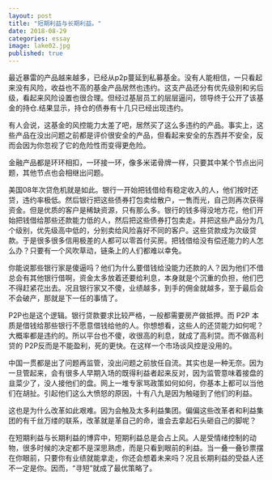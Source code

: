 ```yaml
---
layout: post
title: "短期利益与长期利益。"
date: 2018-08-29
categories: essay
image: lake02.jpg
published: true
---
```


最近暴雷的产品越来越多，已经从p2p蔓延到私募基金。没有人能相信，一只看起来没有风险，收益也不高的基金产品居然也违约。这支产品还分有优先级别和劣后级，看起来风险设置也很合理。但经过基层员工的层层逼问，领导终于公开了该基金的持仓.结果显示，持仓的债券有十几只已经出现违约。

有人会说，这基金的风控能力太差了吧，居然买了这么多违约的产品。事实上，这些产品在没出问题之前都是评价很安全的产品，但看起来安全的东西并不安全，反而会因为你忽视了它的危险性而变得更危险。

金融产品都是环环相扣，一环接一环，像多米诺骨牌一样，只要其中某个节点出问题，其他节点也会相继出问题。

美国08年次贷危机就是如此。银行一开始把钱借给有稳定收入的人，他们按时还贷，违约率极低。然后银行把这些债券打包卖给散户，一售而光，自己则再次获得资金。但是优质的客户是稀缺资源，只有那么多。银行的钱多得没地方花，他们开始把钱借给那些还款能力低的人，然后把这些债券打包卖走。并把这些产品分为几个级别，优先级高中低的，分别卖给风险喜好不同的客户。这些贷款成为次级贷款。于是很多很多信用极差的人都可以零首付买房。把钱借给没有偿还能力的人怎么办？只要有一个风吹草动，链条上的人们都难以幸免。

你能说那些银行家是傻逼吗？他们为什么要借钱给没能力还款的人？因为他们不借总会有其他银行借啊，资金太多放着还要给利息，本身就是个沉重的负担，他们巴不得赶紧花出去。况且银行家又不傻，业绩越多，到手的佣金就越多，至于最后会不会破产，那就是下一任的事情了。

P2P也是这个逻辑。银行贷款要求比较严格，一般都需要房产做抵押。而 P2P 本质是借钱给那些银行不愿意借钱给他的人。你想想看，这些人的还贷能力如何呢？大概率都是违约的。所以平台也不傻，收很高的利息，就成了高利贷。而不做高利贷的 P2P反而是不能盈利，死的更快。在这样一个市场谈风控是没用的。

中国一贯都是出了问题再监管，没出问题之前放任自流。其实也是一种无奈。因为一旦管起来，会有很多人早期入场的既得利益者起来反对，因为监管意味着接盘的韭菜少了，没人接他们的盘。网上一堆专家骂政策如何如何，你基本上都可以当他们在胡扯。引起他们这么大愤怒的原因，十有八九是因为触碰到了他们的利益。


这也是为什么改革如此艰难。因为会触及太多利益集团。偏偏这些改革者和利益集团的有千丝万缕的联系，改革就是革自己的命，谁会去拿起石头砸自己的脚呢？

在短期利益与长期利益的博弈中，短期利益总是会占上风。人是受情绪控制的动物，很多时候的决定都不是深思熟虑，而是只看到眼前的利益。当一叠一叠钞票摆在你眼前，只要你有业绩就能拿走，你还会想着未来吗？况且长期利益的受益人还不一定是你。因而，“寻短”就成了最优策略了。



